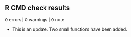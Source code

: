 ## R CMD check results

0 errors | 0 warnings | 0 note

* This is an update. Two small functions have been added.
